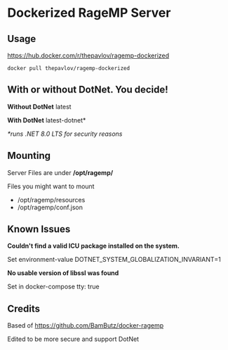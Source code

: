 # Dockerized RageMP Server
## Usage
https://hub.docker.com/r/thepavlov/ragemp-dockerized

```
docker pull thepavlov/ragemp-dockerized
```
## With or without DotNet. You decide!
**Without DotNet** latest

**With DotNet** latest-dotnet*

_*runs .NET 8.0 LTS for security reasons_

## Mounting
Server Files are under **/opt/ragemp/**

Files you might want to mount
- /opt/ragemp/resources
- /opt/ragemp/conf.json

## Known Issues
**Couldn't find a valid ICU package installed on the system.**

Set environment-value DOTNET_SYSTEM_GLOBALIZATION_INVARIANT=1

**No usable version of libssl was found**

Set in docker-compose tty: true

## Credits
Based of https://github.com/BamButz/docker-ragemp

Edited to be more secure and support DotNet
